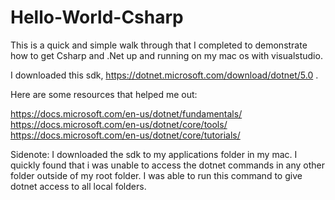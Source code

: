 # Hello-World-Csharp

This is a quick and simple walk through that I completed to demonstrate how to get Csharp and .Net up and running on my mac os with visualstudio.

I downloaded this sdk, https://dotnet.microsoft.com/download/dotnet/5.0 .

Here are some resources that helped me out: 

https://docs.microsoft.com/en-us/dotnet/fundamentals/ 
https://docs.microsoft.com/en-us/dotnet/core/tools/
https://docs.microsoft.com/en-us/dotnet/core/tutorials/ 

Sidenote: I downloaded the sdk to my applications folder in my mac. I quickly found that i was unable to access the dotnet commands in any other folder outside of my root folder. I was able to run this command to give dotnet access to all local folders.

```ln -s /usr/local/share/dotnet/dotnet /usr/local/bin/
